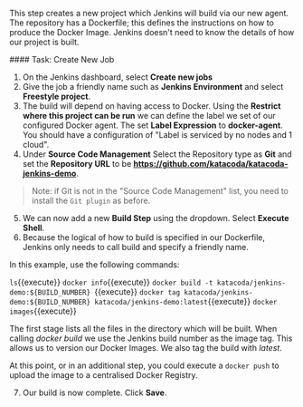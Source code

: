 This step creates a new project which Jenkins will build via our new agent. The repository has a Dockerfile; this defines the instructions on how to produce the Docker Image. Jenkins doesn't need to know the details of how our project is built.

#### Task: Create New Job

1. On the Jenkins dashboard, select **Create new jobs**
2. Give the job a friendly name such as **Jenkins Environment** and select **Freestyle project**.
3. The build will depend on having access to Docker. Using the **Restrict where this project can be run** we can define the label we set of our configured Docker agent. The set **Label Expression** to **docker-agent**. You should have a configuration of "Label is serviced by no nodes and 1 cloud".
4. Under **Source Code Management** Select the Repository type as **Git** and set the **Repository URL** to be **https://github.com/katacoda/katacoda-jenkins-demo**.
  >Note: if Git is not in the "Source Code Management" list, you need to install the `Git plugin` as before.
5. We can now add a new **Build Step** using the dropdown. Select **Execute Shell**.
6. Because the logical of how to build is specified in our Dockerfile, Jenkins only needs to call build and specify a friendly name.

In this example, use the following commands:

`ls`{{execute}}
`docker info`{{execute}}
`docker build -t katacoda/jenkins-demo:${BUILD_NUMBER} `{{execute}}
`docker tag katacoda/jenkins-demo:${BUILD_NUMBER} katacoda/jenkins-demo:latest`{{execute}}
`docker images`{{execute}}

The first stage lists all the files in the directory which will be built. When calling _docker build_ we use the Jenkins build number as the image tag. This allows us to version our Docker Images. We also tag the build with _latest_.

At this point, or in an additional step, you could execute a `docker push` to upload the image to a centralised Docker Registry.

7. Our build is now complete. Click **Save**.
